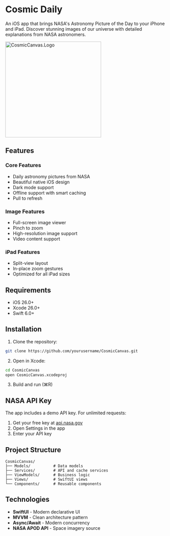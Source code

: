 # Cosmic Daily

An iOS app that brings NASA's Astronomy Picture of the Day to your iPhone and iPad. Discover stunning images of our universe with detailed explanations from NASA astronomers.

<img src="https://github.com/user-attachments/assets/bab85264-c563-4aab-b89e-ddfda73ea096" width="300" alt="CosmicCanvas.Logo"/>

## Features

### Core Features
- Daily astronomy pictures from NASA
- Beautiful native iOS design
- Dark mode support
- Offline support with smart caching
- Pull to refresh

### Image Features
- Full-screen image viewer
- Pinch to zoom
- High-resolution image support
- Video content support

### iPad Features
- Split-view layout
- In-place zoom gestures
- Optimized for all iPad sizes

## Requirements

- iOS 26.0+
- Xcode 26.0+
- Swift 6.0+

## Installation

1. Clone the repository:
```bash
git clone https://github.com/yourusername/CosmicCanvas.git
```

2. Open in Xcode:
```bash
cd CosmicCanvas
open CosmicCanvas.xcodeproj
```

3. Build and run (⌘R)

## NASA API Key

The app includes a demo API key. For unlimited requests:

1. Get your free key at [api.nasa.gov](https://api.nasa.gov)
2. Open Settings in the app
3. Enter your API key

## Project Structure

```
CosmicCanvas/
├── Models/          # Data models
├── Services/        # API and cache services  
├── ViewModels/      # Business logic
├── Views/           # SwiftUI views
└── Components/      # Reusable components
```

## Technologies

- **SwiftUI** - Modern declarative UI
- **MVVM** - Clean architecture pattern
- **Async/Await** - Modern concurrency
- **NASA APOD API** - Space imagery source
